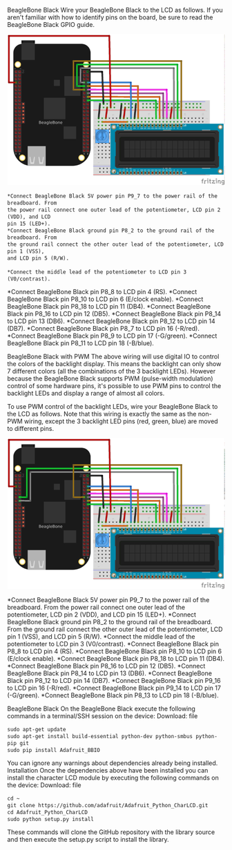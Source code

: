 BeagleBone Black
Wire your BeagleBone Black to the LCD as follows. If you aren't familiar with how to
identify pins on the board, be sure to read the BeagleBone Black GPIO guide. 

![bbb](BBB_RGB_lcd.png)

    *Connect BeagleBone Black 5V power pin P9_7 to the power rail of the breadboard. From
    the power rail connect one outer lead of the potentiometer, LCD pin 2 (VDD), and LCD
    pin 15 (LED+).
    *Connect BeagleBone Black ground pin P8_2 to the ground rail of the breadboard. From
    the ground rail connect the other outer lead of the potentiometer, LCD pin 1 (VSS),
    and LCD pin 5 (R/W).
    
    *Connect the middle lead of the potentiometer to LCD pin 3 (V0/contrast).
*Connect BeagleBone Black pin P8_8 to LCD pin 4 (RS).
*Connect BeagleBone Black pin P8_10 to LCD pin 6 (E/clock enable).
*Connect BeagleBone Black pin P8_18 to LCD pin 11 (DB4).
*Connect BeagleBone Black pin P8_16 to LCD pin 12 (DB5).
*Connect BeagleBone Black pin P8_14 to LCD pin 13 (DB6).
*Connect BeagleBone Black pin P8_12 to LCD pin 14 (DB7).
*Connect BeagleBone Black pin P8_7 to LCD pin 16 (-R/red).
*Connect BeagleBone Black pin P8_9 to LCD pin 17 (-G/green).
*Connect BeagleBone Black pin P8_11 to LCD pin 18 (-B/blue).

BeagleBone Black with PWM
The above wiring will use digital IO to control the colors of the backlight display. This means the backlight can only show 7 different colors (all the combinations of the 3 backlight LEDs). However because the BeagleBone Black supports PWM (pulse-width modulation) control of some hardware pins, it's possible to use PWM pins to control the backlight LEDs and display a range of almost all colors.

To use PWM control of the backlight LEDs, wire your BeagleBone Black to the LCD as follows. Note that this wiring is exactly the same as the non-PWM wiring, except the 3 backlight LED pins (red, green, blue) are moved to different pins. 

![bbb](BBB_RGB_PWM_bb.png)

*Connect BeagleBone Black 5V power pin P9_7 to the power rail of the breadboard. From
    the power rail connect one outer lead of the potentiometer, LCD pin 2 (VDD), and LCD
    pin 15 (LED+).
*Connect BeagleBone Black ground pin P8_2 to the ground rail of the breadboard. From
    the ground rail connect the other outer lead of the potentiometer, LCD pin 1 (VSS),
    and LCD pin 5 (R/W).
*Connect the middle lead of the potentiometer to LCD pin 3 (V0/contrast).
*Connect BeagleBone Black pin P8_8 to LCD pin 4 (RS).
*Connect BeagleBone Black pin P8_10 to LCD pin 6 (E/clock enable).
*Connect BeagleBone Black pin P8_18 to LCD pin 11 (DB4).
*Connect BeagleBone Black pin P8_16 to LCD pin 12 (DB5).
*Connect BeagleBone Black pin P8_14 to LCD pin 13 (DB6).
*Connect BeagleBone Black pin P8_12 to LCD pin 14 (DB7).
*Connect BeagleBone Black pin P9_16 to LCD pin 16 (-R/red).
*Connect BeagleBone Black pin P9_14 to LCD pin 17 (-G/green).
*Connect BeagleBone Black pin P8_13 to LCD pin 18 (-B/blue).

BeagleBone Black
On the BeagleBone Black execute the following commands in a terminal/SSH session on the
device:
Download: file

    sudo apt-get update
    sudo apt-get install build-essential python-dev python-smbus python-pip git
    sudo pip install Adafruit_BBIO

You can ignore any warnings about dependencies already being installed.
Installation
Once the dependencies above have been installed you can install the character LCD module
by executing the following commands on the device:
Download: file

    cd ~
    git clone https://github.com/adafruit/Adafruit_Python_CharLCD.git
    cd Adafruit_Python_CharLCD
    sudo python setup.py install

These commands will clone the GitHub repository with the library source and then execute
the setup.py script to install the library.
